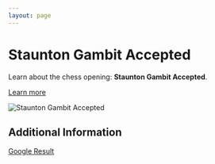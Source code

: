 ```yaml
---
layout: page
---
```

# Staunton Gambit Accepted

Learn about the chess opening: **Staunton Gambit Accepted**.

[Learn more](https://www.thechesswebsite.com/staunton-gambit-accepted/)

![Staunton Gambit Accepted](https://www.thechesswebsite.com/wp-content/uploads/2014/05/staunton-gambit-accepted-featured.jpg)

## Additional Information

[Google Result](https://www.chess.com/openings/Dutch-Defense-Staunton-Gambit-Accepted)

